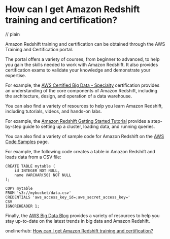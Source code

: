 # How can I get Amazon Redshift training and certification?
// plain

Amazon Redshift training and certification can be obtained through the AWS Training and Certification portal.

The portal offers a variety of courses, from beginner to advanced, to help you gain the skills needed to work with Amazon Redshift. It also provides certification exams to validate your knowledge and demonstrate your expertise.

For example, the [AWS Certified Big Data - Specialty](https://aws.amazon.com/certification/certified-big-data-specialty/) certification provides an understanding of the core components of Amazon Redshift, including the architecture, design, and operation of a data warehouse.

You can also find a variety of resources to help you learn Amazon Redshift, including tutorials, videos, and hands-on labs.

For example, the [Amazon Redshift Getting Started Tutorial](https://docs.aws.amazon.com/redshift/latest/gsg/getting-started.html) provides a step-by-step guide to setting up a cluster, loading data, and running queries.

You can also find a variety of sample code for Amazon Redshift on the [AWS Code Samples](https://aws.amazon.com/code/Amazon-Redshift/) page.

For example, the following code creates a table in Amazon Redshift and loads data from a CSV file:
```
CREATE TABLE mytable (
    id INTEGER NOT NULL,
    name VARCHAR(50) NOT NULL
);

COPY mytable
FROM 's3://mybucket/data.csv'
CREDENTIALS 'aws_access_key_id=;aws_secret_access_key='
CSV
IGNOREHEADER 1;
```

Finally, the [AWS Big Data Blog](https://aws.amazon.com/blogs/big-data/) provides a variety of resources to help you stay up-to-date on the latest trends in big data and Amazon Redshift.

onelinerhub: [How can I get Amazon Redshift training and certification?](https://onelinerhub.com/amazon-redshift/how-can-i-get-amazon-redshift-training-and-certification)